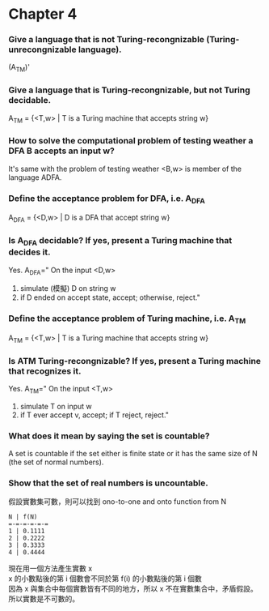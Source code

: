 Chapter 4
===
### Give a language that is not Turing-recongnizable (Turing-unrecongnizable language).
(A<sub>TM</sub>)'

### Give a language that is Turing-recongnizable, but not Turing decidable.
A<sub>TM</sub> = {<T,w> | T is a Turing machine that accepts string w}

### How to solve the computational problem of testing weather a DFA B accepts an input w?
It's same with the problem of testing weather <B,w> is member of the language ADFA.

### Define the acceptance problem for DFA, i.e. A<sub>DFA</sub>
A<sub>DFA</sub> = {<D,w> | D is a DFA that accept string w}

### Is A<sub>DFA</sub> decidable? If yes, present a Turing machine that decides it.
Yes.
A<sub>DFA</sub>="
On the input <D,w>
1. simulate (模擬) D on string w
2. if D ended on accept state, accept; otherwise, reject."

### Define the acceptance problem of Turing machine, i.e. A<sub>TM</sub>
A<sub>TM</sub> = {<T,w> | T is a Turing machine that accepts string w}

### Is ATM Turing-recongnizable? If yes, present a Turing machine that recognizes it.
Yes.
A<sub>TM</sub>="
On the input <T,w>
1. simulate T on input w
2. if T ever accept v, accept; if T reject, reject."

### What does it mean by saying the set is countable?
A set is countable if the set either is finite state or it has the same size of N (the set of normal numbers).

### Show that the set of real numbers is uncountable.
假設實數集可數，則可以找到 ono-to-one and onto function from N  
```
N | f(N)
=-=-=-=-=-=
1 | 0.1111
2 | 0.2222
3 | 0.3333
4 | 0.4444
```
現在用一個方法產生實數 x  
x 的小數點後的第 i 個數會不同於第 f(i) 的小數點後的第 i 個數  
因為 x 與集合中每個實數皆有不同的地方，所以 x 不在實數集合中，矛盾假設。  
所以實數是不可數的。
